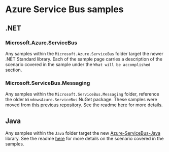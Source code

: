 # Azure Service Bus samples

## .NET

### Microsoft.Azure.ServiceBus
Any samples within the `Microsoft.Azure.ServiceBus` folder target the newer .NET Standard library. Each of the sample page carries a description of the scenario covered in the sample
under the `What will be accomplished` section.

### Microsoft.ServiceBus.Messaging
Any samples within the `Microsoft.ServiceBus.Messaging` folder, reference the older `WindowsAzure.ServiceBus` NuGet package. These samples were moved from [this previous repository](https://github.com/Azure-Samples/azure-servicebus-messaging-samples). See the readme [here](./DotNet/Microsoft.ServiceBus.Messaging/README.md) for more details. 

## Java
Any samples within the `Java` folder target the new [Azure-ServiceBus-Java](https://github.com/Azure/azure-service-bus-java) library. See the readme [here](https://github.com/Azure/azure-service-bus/blob/master/samples/Java/readme.md) for more details on the scenario covered in the samples.
